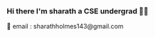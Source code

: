 ### Hi there I'm sharath a CSE undergrad 👨‍💻

<!--
**Sharath-majjigi/Sharath-majjigi** is a ✨ _special_ ✨ repository because its `README.md` (this file) appears on your GitHub profile.

Here are some ideas to get you started:

- 🔭 I’m currently working on 
### - 🌱 I’m currently learning Android app development
### - 👯 I’m looking to collaborate with awesome developers right there to collab and build  cool stuff
- 🤔 I’m looking for help with 
- 💬 Ask me about ...
### - 📫 How to reach me: www.linkedin.com/in/Sharath-majjigi
- 😄 Pronouns: ...
### - ⚡ Fun fact: Swimmer,programmer,and more 😉..
### --> 📩 email : sharathholmes143@gmail.com
